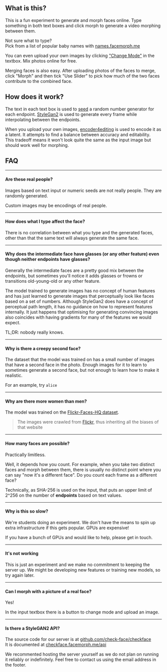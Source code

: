 ## What is this?
This is a fun experiment to generate and morph faces online.
Type something in both text boxes and click morph to generate a video morphing between them.

Not sure what to type?  
Pick from a list of popular baby names with [names.facemorph.me](https://names.facemorph.me/)

<!-- openChangeMode function is in index.html -->
You can even upload your own images by clicking
<a href="#" role="button" onclick="return openChangeMode();">"Change Mode"</a>
in the textbox. Mix photos online for free.

Merging faces is also easy. After uploading photos of the faces to merge, click "Morph" and then tick "Use Slider" to pick how much of the two faces contribute to the combined face.

## How does it work?

The text in each text box is used to [seed](https://en.wikipedia.org/wiki/Random_seed) a random number generator
for each endpoint. [StyleGan2](https://github.com/NVlabs/stylegan2) is used to generate every frame while interpolating
between the endpoints.

When you upload your own images, [encoder4editing](https://github.com/omertov/encoder4editing) is used to encode it as a latent.
It attempts to find a balance between accuracy and editability.  
This tradeoff means it won't look quite the same as the input
image but should work well for morphing.

## FAQ

---

#### Are these real people?
Images based on text input or numeric seeds are not really people. They are randomly generated.

Custom images may be encodings of real people.

---

#### How does what I type affect the face?
There is no correlation between what you type and the generated faces, other than that the same text will always generate the same face.

---

#### Why does the intermediate face have glasses (or any other feature) even though neither endpoints have glasses?
Generally the intermediate faces are a pretty good mix between the endpoints, but sometimes you'll notice it adds
glasses or frowns or transitions old-young-old or any other feature.

The model trained to generate images has no concept of human features and has just learned to generate images that
perceptually look like faces based on a set of numbers. Although StyleGan2 does have a concept of perceptual path length,
it has no guidance on how to represent features internally. It just happens that optimising for generating convincing images
also coincides with having gradients for many of the features we would expect.

TL;DR: nobody really knows.

---

#### Why is there a creepy second face?
The dataset that the model was trained on has a small number of images that have a second face in the photo.
Enough images for it to learn to sometimes generate a second face, but not enough to learn how to make it realistic.

For an example, try <code>alice</code>

---

#### Why are there more women than men?
The model was trained on the [Flickr-Faces-HQ dataset](https://github.com/NVlabs/ffhq-dataset).
> The images were crawled from [Flickr](https://www.flickr.com/), thus inheriting all the biases of that website

---

#### How many faces are possible?

Practically limitless.

Well, it depends how you count. For example, when you take two distinct faces and morph between them,
there is usually no distinct point where you can say "now it's a different face".
Do you count each frame as a different face?

Technically, as SHA-256 is used on the input, that puts an upper limit of 2^256 on the number of
**endpoints** based on text values. 

---

#### Why is this so slow?
We're students doing an experiment. We don't have the means to spin up extra infrastructure if this gets popular.
GPUs are expensive!

If you have a bunch of GPUs and would like to help, please get in touch.

---

#### It's not working
This is just an experiment and we make no commitment to keeping the server up. We might be developing new features
or training new models, so try again later.

---

#### Can I morph with a picture of a real face?
Yes!

In the input textbox there is a button to change mode and upload an image.

---

#### Is there a StyleGAN2 API?
The source code for our server is at [github.com/check-face/checkface](https://github.com/check-face/checkface)  
It is documented at [checkface.facemorph.me/api](https://checkface.facemorph.me/api)
<!-- or at https://github.com/check-face/checkface/blob/master/docs/api.md -->

We recommented hosting the server yourself as we do not plan on running it reliably or indefinitely.
Feel free to contact us using the email address in the footer.
